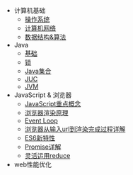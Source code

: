 - 计算机基础
  - [操作系统](a-1-操作系统.md)
  - [计算机网络](a-2-计算机网络.md)
  - [数据结构&算法](a-3-数据结构&算法.md)
- Java
  - [基础](b-1-Java基础.md)
  - [锁](b-2-锁.md)
  - [Java集合](b-3-Java集合.md)
  - [JUC](b-4-JUC.md)
  - [JVM](b-5-JVM.md)
- JavaScript & 浏览器
  - [JavaScript重点概念](c-1-JS重点概念.md)
  - [浏览器渲染原理](c-2-浏览器渲染原理.md)
  - [Event Loop](c-3-EventLoop.md)
  - [浏览器从输入url到渲染完成过程详解](c-4-浏览器从输入url到渲染完成过程详解.md)
  - [ES6新特性](c-5-ES6新特性.md)
  - [Promise详解](c-6-Promise详解.md)
  - [灵活运用reduce](c-7-灵活运用reduce.md)
- web性能优化
